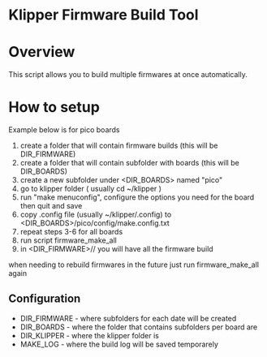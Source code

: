 # Klipper Firmware Build Tool

# Overview
This script allows you to build multiple firmwares at once automatically.

# How to setup 

Example below is for pico boards

1. create a folder that will contain firmware builds (this will be DIR_FIRMWARE)
2. create a folder that will contain subfolder with boards (this will be DIR_BOARDS)
3. create a new subfolder under <DIR_BOARDS> named "pico"
4. go to klipper folder ( usually cd ~/klipper )
5. run "make menuconfig", configure the options you need for the board then quit and save
6. copy .config file (usually ~/klipper/.config) to <DIR_BOARDS>/pico/config/make.config.txt 
7. repeat steps 3-6 for all boards
8. run script firmware_make_all
9. in <DIR_FIRMWARE>/<year-month-day>/ you will have all the firmware build

when needing to rebuild firmwares in the future just run firmware_make_all again

## Configuration
* DIR_FIRMWARE - where subfolders for each date will be created
* DIR_BOARDS - where the folder that contains subfolders per board are
* DIR_KLIPPER - where the klipper folder is
* MAKE_LOG - where the build log will be saved temporarely
